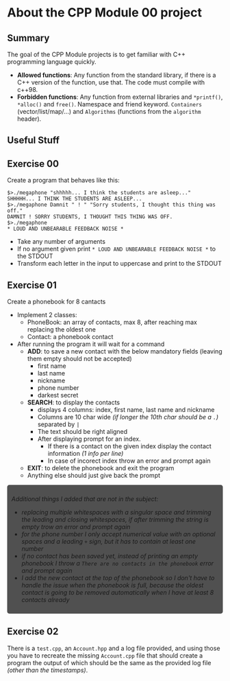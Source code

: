# About the CPP Module 00 project

## Summary
The goal of the CPP Module projects is to get familiar with C++ programming language quickly.
- **Allowed functions**: Any function from the standard library, if there is a C++ version of the function, use that. The code must compile with c++98.
- **Forbidden functions**: Any function from external libraries and `*printf()`, `*alloc()` and `free()`. Namespace and friend keyword. `Containers` (vector/list/map/...) and `Algorithms` (functions from the `algorithm` header).

## Useful Stuff


## Exercise 00
Create a program that behaves like this:
```
$>./megaphone "shhhhh... I think the students are asleep..."
SHHHHH... I THINK THE STUDENTS ARE ASLEEP...
$>./megaphone Damnit " ! " "Sorry students, I thought this thing was off."
DAMNIT ! SORRY STUDENTS, I THOUGHT THIS THING WAS OFF.
$>./megaphone
* LOUD AND UNBEARABLE FEEDBACK NOISE *
```
- Take any number of arguments
- If no argument given print `* LOUD AND UNBEARABLE FEEDBACK NOISE *` to the STDOUT
- Transform each letter in the input to uppercase and print to the STDOUT

## Exercise 01
Create a phonebook for 8 cantacts
- Implement 2 classes:
	- PhoneBook: an array of contacts, max 8, after reaching max replacing the oldest one
	- Contact: a phonebook contact
- After running the program it will wait for a command
	- **ADD**: to save a new contact with the below mandatory fields (leaving them empty should not be accepted)
		- first name
		- last name
		- nickname
		- phone number
		- darkest secret
	- **SEARCH**: to display the contacts
		- displays 4 columns: index, first name, last name and nickname
		- Columns are 10 char wide *(if longer the 10th char should be a `.`)* separated by `|`
		- The text should be right aligned
		- After displaying prompt for an index.
			- If there is a contact on the given index display the contact information *(1 info per line)*
			- In case of incorect index throw an error and prompt again
	- **EXIT**: to delete the phonebook and exit the program
	- Anything else should just give back the prompt

<div style="background-color: #505050; padding: 10px; border-radius: 5px; font-style: italic;">

Additional things I added that are not in the subject:
- replacing multiple whitespaces with a singular space and trimming the leading and closing whitespaces, if after trimming the string is empty trow an error and prompt again
- for the phone number I only accept numerical value with an optional spaces and a leading `+` sign, but it has to contain at least one number
- if no contact has been saved yet, instead of printing an empty phonebook I throw a `There are no contacts in the phonebook` error and prompt again
- I add the new contact at the top of the phonebook so I don't have to handle the issue when the phonebook is full, because the oldest contact is going to be removed automatically when I have at least 8 contacts already
</div>


## Exercise 02
There is a `test.cpp`, an `Account.hpp` and a log file provided, and using those you have to recreate the missing `Account.cpp` file that should create a program the output of which should be the same as the provided log file *(other than the timestamps)*.